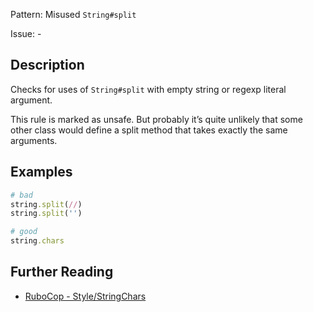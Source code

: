 Pattern: Misused `String#split`

Issue: -

## Description

Checks for uses of `String#split` with empty string or regexp literal argument.

This rule is marked as unsafe. But probably it’s quite unlikely that some other class would define a split method that takes exactly the same arguments.

## Examples

```ruby
# bad
string.split(//)
string.split('')

# good
string.chars
```

## Further Reading

* [RuboCop - Style/StringChars](https://docs.rubocop.org/rubocop/cops_style.html#stylestringchars)